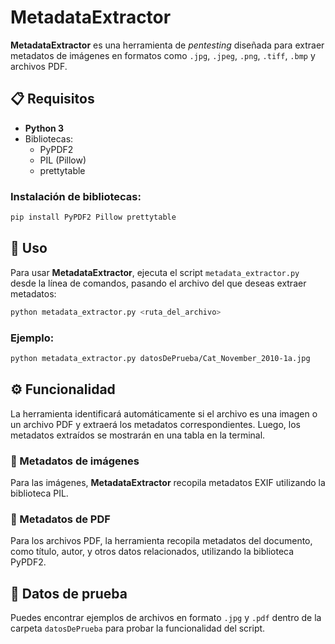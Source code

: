 # MetadataExtractor

**MetadataExtractor** es una herramienta de _pentesting_ diseñada para extraer metadatos de imágenes en formatos como `.jpg`, `.jpeg`, `.png`, `.tiff`, `.bmp` y archivos PDF.

## 📋 Requisitos

- **Python 3**
- Bibliotecas:
  - PyPDF2
  - PIL (Pillow)
  - prettytable


### Instalación de bibliotecas:
```bash
pip install PyPDF2 Pillow prettytable
```


## 🚀 Uso

Para usar **MetadataExtractor**, ejecuta el script `metadata_extractor.py` desde la línea de comandos, pasando el archivo del que deseas extraer metadatos:
```bash
python metadata_extractor.py <ruta_del_archivo>
```


### Ejemplo:
```bash
python metadata_extractor.py datosDePrueba/Cat_November_2010-1a.jpg
```


## ⚙️ Funcionalidad

La herramienta identificará automáticamente si el archivo es una imagen o un archivo PDF y extraerá los metadatos correspondientes. Luego, los metadatos extraídos se mostrarán en una tabla en la terminal.

### 📸 Metadatos de imágenes

Para las imágenes, **MetadataExtractor** recopila metadatos EXIF utilizando la biblioteca PIL.

### 📄 Metadatos de PDF

Para los archivos PDF, la herramienta recopila metadatos del documento, como título, autor, y otros datos relacionados, utilizando la biblioteca PyPDF2.

## 🧪 Datos de prueba

Puedes encontrar ejemplos de archivos en formato `.jpg` y `.pdf` dentro de la carpeta `datosDePrueba` para probar la funcionalidad del script.

